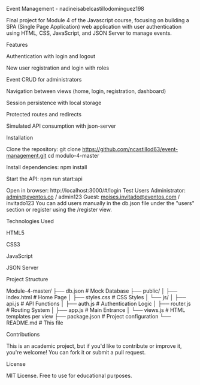 Event Management - nadineisabelcastillodominguez198

Final project for Module 4 of the Javascript course, focusing on building a SPA (Single Page Application) web application with user authentication using HTML, CSS, JavaScript, and JSON Server to manage events.

Features

Authentication with login and logout

New user registration and login with roles

Event CRUD for administrators

Navigation between views (home, login, registration, dashboard)

Session persistence with local storage

Protected routes and redirects

Simulated API consumption with json-server

Installation

Clone the repository:
git clone https://github.com/ncastillod63/event-management.git cd modulo-4-master

Install dependencies:
npm install

Start the API:
npm run start:api

Open in browser: http://localhost:3000/#/login
Test Users Administrator: admin@eventos.co / admin123 Guest: moises.invitado@eventos.com / invitado123 You can add users manually in the db.json file under the "users" section or register using the /register view.

Technologies Used

HTML5

CSS3

JavaScript

JSON Server

Project Structure

Module-4-master/ ├── db.json # Mock Database ├── public/ │ ├── index.html # Home Page │ ├── styles.css # CSS Styles │ └── js/ │ ├── api.js # API Functions │ ├── auth.js # Authentication Logic │ ├── router.js # Routing System │ ├── app.js # Main Entrance │ └── views.js # HTML templates per view ├── package.json # Project configuration └── README.md # This file

Contributions

This is an academic project, but if you'd like to contribute or improve it, you're welcome! You can fork it or submit a pull request.

License

MIT License. Free to use for educational purposes.
